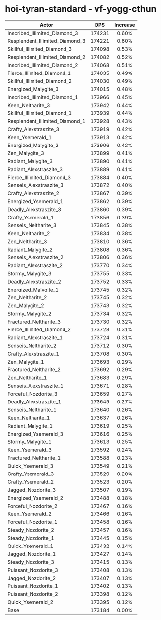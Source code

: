 # hoi-tyran-standard - vf-yogg-cthun
| Actor | DPS | Increase |
|---|:---:|:---:|
|Inscribed_Illimited_Diamond_3|174231|0.60%|
|Resplendent_Illimited_Diamond_3|174221|0.60%|
|Skillful_Illimited_Diamond_3|174098|0.53%|
|Resplendent_Illimited_Diamond_2|174082|0.52%|
|Inscribed_Illimited_Diamond_2|174068|0.51%|
|Fierce_Illimited_Diamond_1|174035|0.49%|
|Skillful_Illimited_Diamond_2|174030|0.49%|
|Energized_Malygite_3|174015|0.48%|
|Inscribed_Illimited_Diamond_1|173966|0.45%|
|Keen_Neltharite_3|173942|0.44%|
|Skillful_Illimited_Diamond_1|173939|0.44%|
|Resplendent_Illimited_Diamond_1|173928|0.43%|
|Crafty_Alexstraszite_3|173919|0.42%|
|Keen_Ysemerald_1|173913|0.42%|
|Energized_Malygite_2|173906|0.42%|
|Zen_Malygite_3|173899|0.41%|
|Radiant_Malygite_3|173890|0.41%|
|Radiant_Alexstraszite_3|173889|0.41%|
|Fierce_Illimited_Diamond_3|173884|0.40%|
|Senseis_Alexstraszite_3|173872|0.40%|
|Crafty_Alexstraszite_2|173867|0.39%|
|Energized_Ysemerald_1|173862|0.39%|
|Deadly_Alexstraszite_3|173860|0.39%|
|Crafty_Ysemerald_1|173856|0.39%|
|Senseis_Neltharite_3|173845|0.38%|
|Keen_Neltharite_2|173834|0.38%|
|Zen_Neltharite_3|173810|0.36%|
|Radiant_Malygite_2|173808|0.36%|
|Senseis_Alexstraszite_2|173806|0.36%|
|Radiant_Alexstraszite_2|173770|0.34%|
|Stormy_Malygite_3|173755|0.33%|
|Deadly_Alexstraszite_2|173752|0.33%|
|Energized_Malygite_1|173745|0.32%|
|Zen_Neltharite_2|173745|0.32%|
|Zen_Malygite_2|173743|0.32%|
|Stormy_Malygite_2|173734|0.32%|
|Fractured_Neltharite_3|173730|0.32%|
|Fierce_Illimited_Diamond_2|173728|0.31%|
|Radiant_Alexstraszite_1|173724|0.31%|
|Senseis_Neltharite_2|173712|0.30%|
|Crafty_Alexstraszite_1|173708|0.30%|
|Zen_Malygite_1|173693|0.29%|
|Fractured_Neltharite_2|173692|0.29%|
|Zen_Neltharite_1|173683|0.29%|
|Senseis_Alexstraszite_1|173671|0.28%|
|Forceful_Nozdorite_3|173659|0.27%|
|Deadly_Alexstraszite_1|173645|0.27%|
|Senseis_Neltharite_1|173640|0.26%|
|Keen_Neltharite_1|173637|0.26%|
|Radiant_Malygite_1|173619|0.25%|
|Energized_Ysemerald_3|173616|0.25%|
|Stormy_Malygite_1|173613|0.25%|
|Keen_Ysemerald_3|173592|0.24%|
|Fractured_Neltharite_1|173588|0.23%|
|Quick_Ysemerald_3|173549|0.21%|
|Crafty_Ysemerald_3|173529|0.20%|
|Crafty_Ysemerald_2|173523|0.20%|
|Jagged_Nozdorite_3|173507|0.19%|
|Energized_Ysemerald_2|173488|0.18%|
|Forceful_Nozdorite_2|173467|0.16%|
|Keen_Ysemerald_2|173466|0.16%|
|Forceful_Nozdorite_1|173458|0.16%|
|Steady_Nozdorite_2|173457|0.16%|
|Steady_Nozdorite_1|173445|0.15%|
|Quick_Ysemerald_1|173432|0.14%|
|Jagged_Nozdorite_1|173427|0.14%|
|Steady_Nozdorite_3|173415|0.13%|
|Puissant_Nozdorite_3|173408|0.13%|
|Jagged_Nozdorite_2|173407|0.13%|
|Puissant_Nozdorite_1|173402|0.13%|
|Puissant_Nozdorite_2|173398|0.12%|
|Quick_Ysemerald_2|173395|0.12%|
|Base|173184|0.00%|
